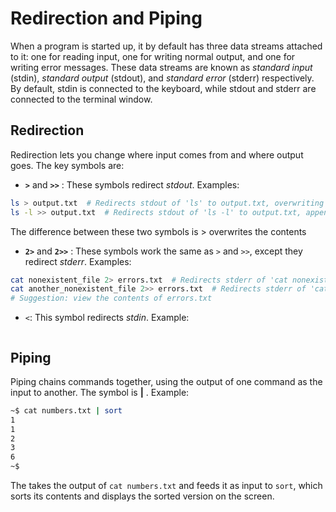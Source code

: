 # Redirection and Piping

When a program is started up, it by default has three data streams attached to it: one for reading input, one for writing normal output, and one for writing error messages. These data streams are known as _standard input_ (stdin), _standard output_ (stdout), and _standard error_ (stderr) respectively. By default, stdin is connected to the keyboard, while stdout and stderr are connected to the terminal window. &#x20;

## **Redirection**

Redirection lets you change where input comes from and where output goes. The key symbols are:

* **`>`** and **`>>`**  : These symbols redirect _stdout_. Examples:

```bash
ls > output.txt  # Redirects stdout of 'ls' to output.txt, overwriting existing content
ls -l >> output.txt  # Redirects stdout of 'ls -l' to output.txt, appending to existing content
```

The difference between these two symbols is > overwrites the contents

* **`2>`** and **`2>>`** : These symbols work the same as `>` and `>>`, except they redirect _stderr_. Examples:

```bash
cat nonexistent_file 2> errors.txt  # Redirects stderr of 'cat nonexistent_file' to errors.txt, overwriting existing content. 
cat another_nonexistent_file 2>> errors.txt  # Redirects stderr of 'cat another_nonexistent_file' to errors.txt, appending to existing content. 
# Suggestion: view the contents of errors.txt 
```

* `<`: This symbol redirects _stdin_. Example:

```
```

## Piping

Piping chains commands together, using the output of one command as the input to another. The symbol is **|** . Example:

```bash
~$ cat numbers.txt | sort
1
1
2
3
6
~$ 
```

The takes the output of `cat numbers.txt` and feeds it as input to `sort`, which sorts its contents and displays the sorted version on the screen.&#x20;
